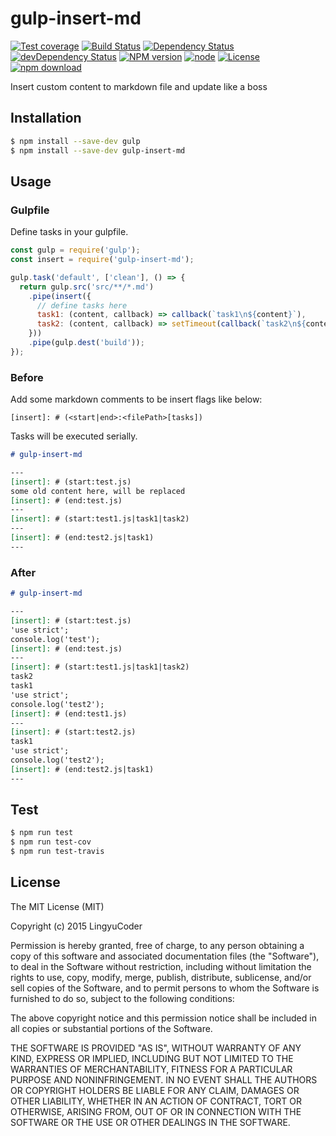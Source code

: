 # gulp-insert-md

[![Test coverage](https://img.shields.io/coveralls/LingyuCoder/gulp-insert-md.svg?style=flat-square)](https://coveralls.io/r/LingyuCoder/gulp-insert-md?branch=master)
[![Build Status](https://travis-ci.org/LingyuCoder/gulp-insert-md.png)](https://travis-ci.org/LingyuCoder/gulp-insert-md)
[![Dependency Status](https://david-dm.org/LingyuCoder/gulp-insert-md.svg)](https://david-dm.org/LingyuCoder/gulp-insert-md)
[![devDependency Status](https://david-dm.org/LingyuCoder/gulp-insert-md/dev-status.svg)](https://david-dm.org/LingyuCoder/gulp-insert-md#info=devDependencies)
[![NPM version](http://img.shields.io/npm/v/gulp-insert-md.svg?style=flat-square)](http://npmjs.org/package/gulp-insert-md)
[![node](https://img.shields.io/badge/node.js-%3E=_4.0-green.svg?style=flat-square)](http://nodejs.org/download/)
[![License](http://img.shields.io/npm/l/gulp-insert-md.svg?style=flat-square)](LICENSE)
[![npm download](https://img.shields.io/npm/dm/gulp-insert-md.svg?style=flat-square)](https://npmjs.org/package/gulp-insert-md)

Insert custom content to markdown file and update like a boss

## Installation

```bash
$ npm install --save-dev gulp
$ npm install --save-dev gulp-insert-md
```

## Usage

### Gulpfile

Define tasks in your gulpfile.

```javascript
const gulp = require('gulp');
const insert = require('gulp-insert-md');

gulp.task('default', ['clean'], () => {
  return gulp.src('src/**/*.md')
    .pipe(insert({
      // define tasks here
      task1: (content, callback) => callback(`task1\n${content}`),
      task2: (content, callback) => setTimeout(callback(`task2\n${content}`), 50)
    }))
    .pipe(gulp.dest('build'));
});
```

### Before

Add some markdown comments to be insert flags like below:

`[insert]: # (<start|end>:<filePath>[tasks])`

Tasks will be executed serially.

```markdown
# gulp-insert-md

---
[insert]: # (start:test.js)
some old content here, will be replaced
[insert]: # (end:test.js)
---
[insert]: # (start:test1.js|task1|task2)
---
[insert]: # (end:test2.js|task1)
---
```

### After

```markdown
# gulp-insert-md

---
[insert]: # (start:test.js)
'use strict';
console.log('test');
[insert]: # (end:test.js)
---
[insert]: # (start:test1.js|task1|task2)
task2
task1
'use strict';
console.log('test2');
[insert]: # (end:test1.js)
---
[insert]: # (start:test2.js)
task1
'use strict';
console.log('test2');
[insert]: # (end:test2.js|task1)
---
```

## Test

```bash
$ npm run test
$ npm run test-cov
$ npm run test-travis
```

## License

The MIT License (MIT)

Copyright (c) 2015 LingyuCoder

Permission is hereby granted, free of charge, to any person obtaining a copy
of this software and associated documentation files (the "Software"), to deal
in the Software without restriction, including without limitation the rights
to use, copy, modify, merge, publish, distribute, sublicense, and/or sell
copies of the Software, and to permit persons to whom the Software is
furnished to do so, subject to the following conditions:

The above copyright notice and this permission notice shall be included in all
copies or substantial portions of the Software.

THE SOFTWARE IS PROVIDED "AS IS", WITHOUT WARRANTY OF ANY KIND, EXPRESS OR
IMPLIED, INCLUDING BUT NOT LIMITED TO THE WARRANTIES OF MERCHANTABILITY,
FITNESS FOR A PARTICULAR PURPOSE AND NONINFRINGEMENT. IN NO EVENT SHALL THE
AUTHORS OR COPYRIGHT HOLDERS BE LIABLE FOR ANY CLAIM, DAMAGES OR OTHER
LIABILITY, WHETHER IN AN ACTION OF CONTRACT, TORT OR OTHERWISE, ARISING FROM,
OUT OF OR IN CONNECTION WITH THE SOFTWARE OR THE USE OR OTHER DEALINGS IN THE
SOFTWARE.
